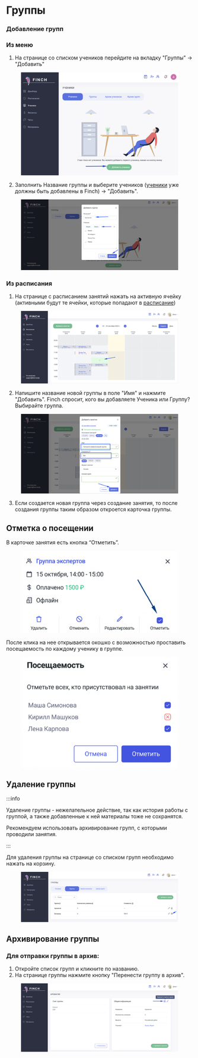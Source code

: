 # Группы

### Добавление групп&#x20;

### Из меню

1. На странице со списком учеников перейдите на вкладку "Группы" -> "Добавить"

<figure><img src="../.gitbook/assets/image (44).png" alt=""><figcaption></figcaption></figure>

2. Заполнить Название группы и выберите учеников ([ученики](ucheniki.md#dobavlenie-uchenikov) уже должны быть добавлены в Finch) ->  "Добавить".

<figure><img src="../.gitbook/assets/image (90).png" alt=""><figcaption></figcaption></figure>

### Из расписания

1. На странице с расписанием занятий нажать на активную ячейку (активными будут те ячейки, которые попадают в [расписание](../zanyatiya-i-videozvonki/raspisanie.md))

<figure><img src="../.gitbook/assets/image (91).png" alt=""><figcaption></figcaption></figure>

2. Напишите название новой группы  в поле "Имя" и нажмите "Добавить". Finch спросит, кого вы добавляете Ученика или Группу? Выбирайте группа.

<figure><img src="../.gitbook/assets/image (92).png" alt=""><figcaption></figcaption></figure>

3. Если создается новая группа через создание занятия, то после создания группы таким образом откроется карточка группы.

## Отметка о посещении

В карточке занятия есть кнопка “Отметить”.&#x20;

<figure><img src="../.gitbook/assets/image (21).png" alt=""><figcaption></figcaption></figure>

После клика на нее открывается окошко с возможностью проставить посещаемость по каждому ученику в группе.&#x20;

<figure><img src="../.gitbook/assets/image (113).png" alt=""><figcaption></figcaption></figure>

## Удаление группы

:::info

Удаление группы - нежелательное действие, так как история работы  с группой, а также добавленные к ней материалы тоже не сохранятся. &#x20;

Рекомендуем использовать архивирование групп, с которыми проводили занятия.

:::

Для удаления группы на странице со списком групп необходимо нажать на корзину.

<figure><img src="../.gitbook/assets/image (95).png" alt=""><figcaption></figcaption></figure>

## Архивирование группы&#x20;

### Для отправки группы в архив:

1. Откройте список групп и кликните по названию.
2. На странице группы нажмите кнопку "Перенести группу в архив".

<figure><img src="../.gitbook/assets/image (94).png" alt=""><figcaption></figcaption></figure>
